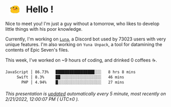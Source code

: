 <h1>   <img src="./spoink.gif" style="vertical-align:middle;" width="30px">   Hello ! </h1>

Nice to meet you! I'm just a guy without a tomorrow, who likes to develop little things with his poor knowledge.

Currently, I'm working on <a href='https://github.com/Asgarrrr/Luna'>`Luna`</a>, a Discord bot used by 73023 users with very unique features. I'm also working on `Yuna Unpack`, a tool for datamining the contents of Epic Seven's files.

This week, I've worked on ~9 hours of coding, and drinked 0 coffees ☕.

```
JavaScript │ 86.73%   █████████████████░░░   8 hrs 8 mins
     Swift │ 8.3%     ██░░░░░░░░░░░░░░░░░░   46 mins
       PHP │ 4.94%    █░░░░░░░░░░░░░░░░░░░   27 mins
```

###### This presentation is [updated](https://github.com/Asgarrrr) automatically every 5 minute, most recently on 2/21/2022, 12:00:07 PM ( UTC±0 ).